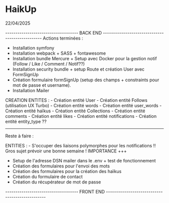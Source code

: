 # HaikUp

22/04/2025

------------------------------------ BACK END ------------------------------------------------
Actions terminées : 
- Installation symfony 
- Installation webpack + SASS + fontawesome
- Installation bundle Mercure + Setup avec Docker pour la gestion notif (Follow / Like / Comment / Notif??)
- Installation security bundle + setup Route et création User avec FormSignUp
- Création formulaire formSignUp (setup des champs + constraints pour mot de passe et username).
- Installation Mailer

CREATION ENTITES : 
    - Création entité User
    - Création entité Follows (utilisation UX Turbo)
    - Création entité words
    - Création entité user_words 
    - Création entité haïkus
    - Création entité Collections
    - Création entité comments
    - Création entité likes
    - Création entité notifications
    - Création entité entity_type ?? 

------------------------------------

Reste à faire :

ENTITIES : 
    - S'occuper des liaisons polymorphes pour les notifications !! Gros sujet prévoir une bonne semaine ! IMPORTANCE +++


- Setup de l'adresse DSN mailer dans le .env + test de fonctionnement
- Création des formulaires pour l'envoi des mots
- Création des formulaires pour la création des haïkus
- Création du formulaire de contact
- Création du récupérateur de mot de passe






------------------------------------ FRONT END ------------------------------------------------
